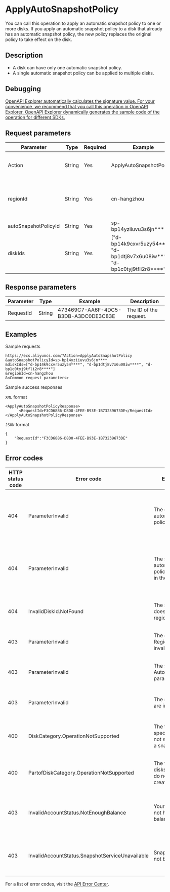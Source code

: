 # ApplyAutoSnapshotPolicy

You can call this operation to apply an automatic snapshot policy to one or more disks. If you apply an automatic snapshot policy to a disk that already has an automatic snapshot policy, the new policy replaces the original policy to take effect on the disk.

## Description

-   A disk can have only one automatic snapshot policy.
-   A single automatic snapshot policy can be applied to multiple disks.

## Debugging

[OpenAPI Explorer automatically calculates the signature value. For your convenience, we recommend that you call this operation in OpenAPI Explorer. OpenAPI Explorer dynamically generates the sample code of the operation for different SDKs.](https://api.aliyun.com/#product=Ecs&api=ApplyAutoSnapshotPolicy&type=RPC&version=2014-05-26)

## Request parameters

|Parameter|Type|Required|Example|Description|
|---------|----|--------|-------|-----------|
|Action|String|Yes|ApplyAutoSnapshotPolicy|The operation that you want to perform. Set the value to ApplyAutoSnapshotPolicy. |
|regionId|String|Yes|cn-hangzhou|The region ID of the automatic snapshot policy and the disks. You can call the [DescribeRegions](~~25609~~) operation to query the most recent region list. |
|autoSnapshotPolicyId|String|Yes|sp-bp14yziiuvu3s6jn\*\*\*\*|The ID of the automatic snapshot policy. |
|diskIds|String|Yes|\["d-bp14k9cxvr5uzy54\*\*\*\*", "d-bp1dtj8v7x6u08iw\*\*\*\*", "d-bp1c0tyj9tfli2r8\*\*\*\*"\]|The IDs of the disks. The value is a JSON array that consists of disk IDs. Separate multiple disk IDs with commas \(,\). |

## Response parameters

|Parameter|Type|Example|Description|
|---------|----|-------|-----------|
|RequestId|String|473469C7-AA6F-4DC5-B3DB-A3DC0DE3C83E|The ID of the request. |

## Examples

Sample requests

```
https://ecs.aliyuncs.com/?Action=ApplyAutoSnapshotPolicy
&autoSnapshotPolicyId=sp-bp14yziiuvu3s6jn****
&diskIds=["d-bp14k9cxvr5uzy54****", "d-bp1dtj8v7x6u08iw****", "d-bp1c0tyj9tfli2r8****"]
&regionId=cn-hangzhou
&<Common request parameters>
```

Sample success responses

`XML` format

```
<ApplyAutoSnapshotPolicyResponse>
      <RequestId>F3CD6886-D8D0-4FEE-B93E-1B73239673DE</RequestId>
</ApplyAutoSnapshotPolicyResponse>
```

`JSON` format

```
{
    "RequestId":"F3CD6886-D8D0-4FEE-B93E-1B73239673DE"
}
```

## Error codes

|HTTP status code|Error code|Error message|Description|
|----------------|----------|-------------|-----------|
|404|ParameterInvalid|The specified automatic snapshot policy does not exist.|The error message returned because the specified autoSnapshotPolicyId parameter does not exist. Check whether the policy ID is correct.|
|404|ParameterInvalid|The specified automatic snapshot policy does not exist in the region.|The error message returned because the specified automatic snapshot policy does not exist in this region. Check whether the policy ID is correct.|
|404|InvalidDiskId.NotFound|The specified disk does not exist in the region.|The error message returned because the specified disk does not exist in the current region.|
|403|ParameterInvalid|The specified RegionId parameter is invalid.|The error message returned because the specified regionId parameter is invalid.|
|403|ParameterInvalid|The specified AutoSnapshotPolicyId parameter is invalid.|The error message returned because the specified autoSnapshotPolicyId parameter is invalid.|
|403|ParameterInvalid|The specified DiskIds are invalid.|The error message returned because the specified diskIds parameter is invalid.|
|400|DiskCategory.OperationNotSupported|The type of the specified disk does not support creating a snapshot.|The error message returned because the operation is not supported by the current disk category.|
|400|PartofDiskCategory.OperationNotSupported|The types of some disks in the disk list do not support creating snapshots.|The error message returned because some of the specified disks do not support this operation.|
|403|InvalidAccountStatus.NotEnoughBalance|Your account does not have enough balance.|The error message returned because your account balance is insufficient. Add funds to your account before you proceed.|
|403|InvalidAccountStatus.SnapshotServiceUnavailable|Snapshot service has not been opened yet.|The error message returned because the operation is not supported while the snapshot service is disabled.|

For a list of error codes, visit the [API Error Center](https://error-center.alibabacloud.com/status/product/Ecs).

